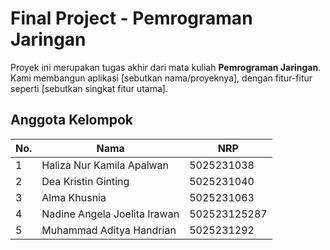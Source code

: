 # Final Project - Pemrograman Jaringan

Proyek ini merupakan tugas akhir dari mata kuliah **Pemrograman Jaringan**. Kami membangun aplikasi [sebutkan nama/proyeknya], dengan fitur-fitur seperti [sebutkan singkat fitur utama].

## Anggota Kelompok

| No. | Nama                              | NRP        |
|-----|-----------------------------------|------------|
| 1   | Haliza Nur Kamila Apalwan        | 5025231038 |
| 2   | Dea Kristin Ginting               | 5025231040 |
| 3   | Alma Khusnia                      | 5025231063 |
| 4   | Nadine Angela Joelita Irawan     | 502523125287 |
| 5   | Muhammad Aditya Handrian         | 5025231292 |
